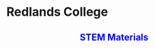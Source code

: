 # Redlands College

<center>

<span style="color:blue">

<h2>

STEM Materials

</h2>

</span>

</center>
